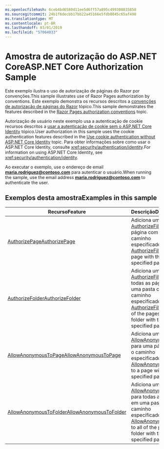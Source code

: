 ```yaml
---
ms.openlocfilehash: 6ceb4bd6580d11ee5d6ff57a895c499308035858
ms.sourcegitcommit: 24b1f6decbb17bb22a45166e5fdb0845c65af498
ms.translationtype: MT
ms.contentlocale: pt-BR
ms.lasthandoff: 03/01/2019
ms.locfileid: "57064033"
---
```

# <a name="aspnet-core-authorization-sample"></a><span data-ttu-id="32baf-101">Amostra de autorização do ASP.NET Core</span><span class="sxs-lookup"><span data-stu-id="32baf-101">ASP.NET Core Authorization Sample</span></span>

<span data-ttu-id="32baf-102">Este exemplo ilustra o uso de autorização de páginas do Razor por convenções.</span><span class="sxs-lookup"><span data-stu-id="32baf-102">This sample illustrates use of Razor Pages authorization by conventions.</span></span> <span data-ttu-id="32baf-103">Este exemplo demonstra os recursos descritos a [convenções de autorização de páginas do Razor](https://docs.microsoft.com/aspnet/core/security/authorization/razor-pages-authorization) tópico.</span><span class="sxs-lookup"><span data-stu-id="32baf-103">This sample demonstrates the features described in the [Razor Pages authorization conventions](https://docs.microsoft.com/aspnet/core/security/authorization/razor-pages-authorization) topic.</span></span>

<span data-ttu-id="32baf-104">Autorização de usuário neste exemplo usa a autenticação de cookie recursos descritos a [usar a autenticação de cookie sem o ASP.NET Core Identity](https://docs.microsoft.com/aspnet/core/security/authentication/cookie) tópico.</span><span class="sxs-lookup"><span data-stu-id="32baf-104">User authorization in this sample uses the cookie authentication features described in the [Use cookie authentication without ASP.NET Core Identity](https://docs.microsoft.com/aspnet/core/security/authentication/cookie) topic.</span></span> <span data-ttu-id="32baf-105">Para obter informações sobre como usar o ASP.NET Core Identity, consulte <xref:security/authentication/identity>.</span><span class="sxs-lookup"><span data-stu-id="32baf-105">For information on using ASP.NET Core Identity, see <xref:security/authentication/identity>.</span></span>

<span data-ttu-id="32baf-106">Ao executar o exemplo, use o endereço de email **maria.rodriguez@contoso.com** para autenticar o usuário.</span><span class="sxs-lookup"><span data-stu-id="32baf-106">When running the sample, use the email address **maria.rodriguez@contoso.com** to authenticate the user.</span></span>

## <a name="examples-in-this-sample"></a><span data-ttu-id="32baf-107">Exemplos desta amostra</span><span class="sxs-lookup"><span data-stu-id="32baf-107">Examples in this sample</span></span>

| <span data-ttu-id="32baf-108">Recurso</span><span class="sxs-lookup"><span data-stu-id="32baf-108">Feature</span></span> | <span data-ttu-id="32baf-109">Descrição</span><span class="sxs-lookup"><span data-stu-id="32baf-109">Description</span></span> |
| --- | --- |
| [<span data-ttu-id="32baf-110">AuthorizePage</span><span class="sxs-lookup"><span data-stu-id="32baf-110">AuthorizePage</span></span>](https://docs.microsoft.com/dotnet/api/microsoft.extensions.dependencyinjection.pageconventioncollectionextensions.authorizepage) | <span data-ttu-id="32baf-111">Adiciona uma [AuthorizeFilter](https://docs.microsoft.com/dotnet/api/microsoft.aspnetcore.mvc.authorization.authorizefilter) para a página com o caminho especificado.</span><span class="sxs-lookup"><span data-stu-id="32baf-111">Adds an [AuthorizeFilter](https://docs.microsoft.com/dotnet/api/microsoft.aspnetcore.mvc.authorization.authorizefilter) to the page with the specified path.</span></span> |
| [<span data-ttu-id="32baf-112">AuthorizeFolder</span><span class="sxs-lookup"><span data-stu-id="32baf-112">AuthorizeFolder</span></span>](https://docs.microsoft.com/dotnet/api/microsoft.extensions.dependencyinjection.pageconventioncollectionextensions.authorizefolder) | <span data-ttu-id="32baf-113">Adiciona uma [AuthorizeFilter](https://docs.microsoft.com/dotnet/api/microsoft.aspnetcore.mvc.authorization.authorizefilter) para todas as páginas em uma pasta com o caminho especificado.</span><span class="sxs-lookup"><span data-stu-id="32baf-113">Adds an [AuthorizeFilter](https://docs.microsoft.com/dotnet/api/microsoft.aspnetcore.mvc.authorization.authorizefilter) to all of the pages in a folder with the specified path.</span></span> |
| [<span data-ttu-id="32baf-114">AllowAnonymousToPage</span><span class="sxs-lookup"><span data-stu-id="32baf-114">AllowAnonymousToPage</span></span>](https://docs.microsoft.com/dotnet/api/microsoft.extensions.dependencyinjection.pageconventioncollectionextensions.allowanonymoustopage) | <span data-ttu-id="32baf-115">Adiciona uma [AllowAnonymousFilter](https://docs.microsoft.com/dotnet/api/microsoft.aspnetcore.mvc.authorization.allowanonymousfilter) para uma página com o caminho especificado.</span><span class="sxs-lookup"><span data-stu-id="32baf-115">Adds an [AllowAnonymousFilter](https://docs.microsoft.com/dotnet/api/microsoft.aspnetcore.mvc.authorization.allowanonymousfilter) to a page with the specified path.</span></span> |
| [<span data-ttu-id="32baf-116">AllowAnonymousToFolder</span><span class="sxs-lookup"><span data-stu-id="32baf-116">AllowAnonymousToFolder</span></span>](https://docs.microsoft.com/dotnet/api/microsoft.extensions.dependencyinjection.pageconventioncollectionextensions.allowanonymoustofolder) | <span data-ttu-id="32baf-117">Adiciona uma [AllowAnonymousFilter](https://docs.microsoft.com/dotnet/api/microsoft.aspnetcore.mvc.authorization.allowanonymousfilter) para todas as páginas em uma pasta com o caminho especificado.</span><span class="sxs-lookup"><span data-stu-id="32baf-117">Adds an [AllowAnonymousFilter](https://docs.microsoft.com/dotnet/api/microsoft.aspnetcore.mvc.authorization.allowanonymousfilter) to all of the pages in a folder with the specified path.</span></span> |
